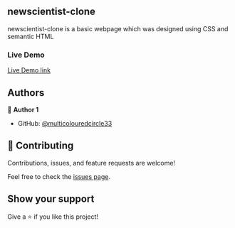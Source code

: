 
## newscientist-clone

newscientist-clone is a basic webpage which was designed using CSS and semantic HTML

### Live Demo

[Live Demo link](https://multicolouredcircle33.github.io/newscientist-clone/)



## Authors

👤 **Author 1**

* GitHub: [@multicolouredcircle33](https://github.com/multicolouredcircle33)

## 🤝 Contributing

Contributions, issues, and feature requests are welcome!

Feel free to check the [issues page](https://github.com/multicolouredcircle33/newscientist-clone/issues).

## Show your support

Give a ⭐️ if you like this project!